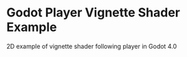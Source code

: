 # Godot Player Vignette Shader Example
 2D example of vignette shader following player in Godot 4.0
